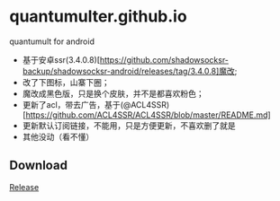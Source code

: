 # quantumulter.github.io
quantumult for android


+ 基于安卓ssr(3.4.0.8)[https://github.com/shadowsocksr-backup/shadowsocksr-android/releases/tag/3.4.0.8]魔改;   
+ 改了下图标，山寨下圈；  
+ 魔改成黑色版，只是换个皮肤，并不是都喜欢粉色；  
+ 更新了acl，带去广告，基于(@ACL4SSR)[https://github.com/ACL4SSR/ACL4SSR/blob/master/README.md]    
+ 更新默认订阅链接，不能用，只是方便更新，不喜欢删了就是   
+ 其他没动（看不懂）


## Download


[Release](https://github.com/quantumulter/quantumulter.github.io/releases)
